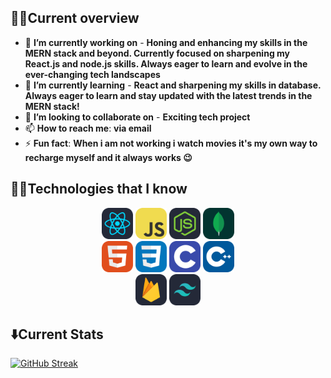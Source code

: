 <!-- ## Cover
<iframe src="https://giphy.com/embed/26DoiqmYcxgFICb3G" width="480" height="480" frameBorder="0" class="giphy-embed" allowFullScreen></iframe> -->
<!-- ![The San Juan Mountains are beautiful!](/images//JavaScript%201.jpg "San Juan Mountains") -->
## 👨‍💼Current overview


- 🔭 **I’m currently working on** - **Honing and enhancing my skills in the MERN stack and beyond. Currently focused on sharpening my React.js and node.js skills. Always eager to learn and evolve in the ever-changing tech landscapes**
- 🌱 **I’m currently learning** - **React and sharpening my skills in database. Always eager to learn and stay updated with the latest trends in the MERN stack!** 
- 👯 **I’m looking to collaborate on** - **Exciting tech project**
- 📫 **How to reach me**: **via email**
- ⚡ **Fun fact**: **When i am not working i watch movies it's my own way to recharge myself and it always works 😉**

## 👨‍💻Technologies that I know

<p align="center">
    <div align='center'>
    <img width="50px" src='/images/React-Dark.svg' />
    <img width="50px" src='/images/JavaScript.svg' />
    <img width="50px" src='/images/NodeJS-Dark.svg' />
    <img width="50px" src='/images/MongoDB.svg' /></div>
    <div align='center'>
    <img width="50px" src='/images/HTML.svg' />
    <img width="50px" src='/images/CSS.svg' />
    <img width="50px" src='/images/C.svg' />
    <img width="50px" src='/images/CPP.svg' /></div>
    <div align='center'>
    <img width="50px" src='/images/Firebase-Dark.svg' />
    <img width="50px" src='/images/TailwindCSS-Dark.svg' /></div>
</p>

## ⬇️Current Stats
 
[![GitHub Streak](https://github-readme-streak-stats.herokuapp.com?user=Masud-Rahman22&theme=midnight-purple&hide_border=true&date_format=M%20j%5B%2C%20Y%5D&card_width=1001&fire=645B61)](https://git.io/streak-stats)

